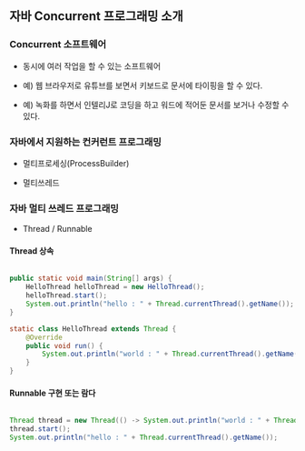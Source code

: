 ## 자바 Concurrent 프로그래밍 소개

### Concurrent 소프트웨어

- 동시에 여러 작업을 할 수 있는 소프트웨어

- 예) 웹 브라우저로 유튜브를 보면서 키보드로 문서에 타이핑을 할 수 있다.

- 예) 녹화를 하면서 인텔리J로 코딩을 하고 워드에 적어둔 문서를 보거나 수정할 수 있다.

### 자바에서 지원하는 컨커런트 프로그래밍

- 멀티프로세싱(ProcessBuilder)

- 멀티쓰레드

### 자바 멀티 쓰레드 프로그래밍

- Thread / Runnable

#### Thread 상속

```java

public static void main(String[] args) {
    HelloThread helloThread = new HelloThread();
    helloThread.start();
    System.out.println("hello : " + Thread.currentThread().getName());
}

static class HelloThread extends Thread {
    @Override
    public void run() {
        System.out.println("world : " + Thread.currentThread().getName());
    } 
}

```

#### Runnable 구현 또는 람다

```java

Thread thread = new Thread(() -> System.out.println("world : " + Thread.currentThread().getName()));
thread.start();
System.out.println("hello : " + Thread.currentThread().getName());

```

